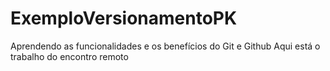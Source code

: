 # ExemploVersionamentoPK
Aprendendo as funcionalidades  e os benefícios do Git e Github
Aqui está o trabalho do encontro remoto
